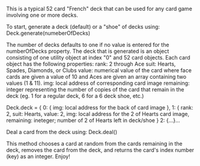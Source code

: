 This is a typical 52 card "French" deck that can be used for any card game involving one or more decks.

To start, generate a deck (default) or a "shoe" of decks using: Deck.generate(numeberOfDecks)

The number of decks defaults to one if no value is entered for the numberOfDecks property.
The deck that is generated is an object consisting of one utility object at index "0" and 52 card objects.
Each card object has the following properties:
rank: 2 through Ace
suit: Hearts, Spades, Diamonds, or Clubs
value: numerical value of the card where face cards are given a value of 10 and Aces are given an array containing two values (1 & 11).
img: local address of corresponding card image
remaining: integer representing the number of copies of the card that remain in the deck (eg. 1 for a regular deck, 6 for a 6 deck shoe, etc.)

Deck.deck = {
  0: {
    img: local address for the back of card image
  },
  1: {
    rank: 2,
    suit: Hearts,
    value: 2,
    img: local address for the 2 of Hearts card image,
    remaining: ineteger; number of 2 of Hearts left in deck/shoe
  }
  2: {...}...
  
Deal a card from the deck using: Deck.deal() 

This method chooses a card at random from the cards remaining in the deck, removes the card from the deck, and returns the card's index number (key) as an integer.
Enjoy!
